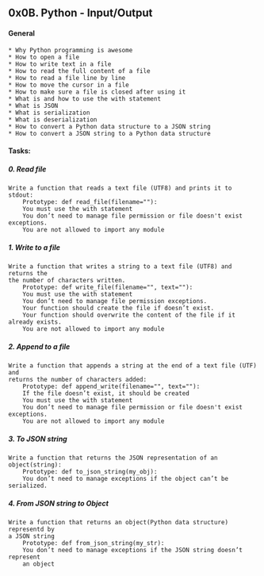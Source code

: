 ## 0x0B. Python - Input/Output
#### General
	* Why Python programming is awesome
	* How to open a file
	* How to write text in a file
	* How to read the full content of a file
	* How to read a file line by line
	* How to move the cursor in a file
	* How to make sure a file is closed after using it
	* What is and how to use the with statement
	* What is JSON
	* What is serialization
	* What is deserialization
	* How to convert a Python data structure to a JSON string
	* How to convert a JSON string to a Python data structure

#### Tasks:

##### 0. Read file
	Write a function that reads a text file (UTF8) and prints it to stdout:
		Prototype: def read_file(filename=""):
		You must use the with statement
		You don’t need to manage file permission or file doesn't exist exceptions.
		You are not allowed to import any module

##### 1. Write to a file
	Write a function that writes a string to a text file (UTF8) and returns the
	the number of characters written.
		Prototype: def write_file(filename="", text=""):
		You must use the with statement
		You don’t need to manage file permission exceptions.
		Your function should create the file if doesn’t exist.
		Your function should overwrite the content of the file if it already exists.
		You are not allowed to import any module

##### 2. Append to a file
	Write a function that appends a string at the end of a text file (UTF) and
	returns the number of characters added:
		Prototype: def append_write(filename="", text=""):
		If the file doesn’t exist, it should be created
		You must use the with statement
		You don’t need to manage file permission or file doesn't exist exceptions.
		You are not allowed to import any module

##### 3. To JSON string
	Write a function that returns the JSON representation of an object(string):
		Prototype: def to_json_string(my_obj):
		You don’t need to manage exceptions if the object can’t be serialized.

##### 4. From JSON string to Object
	Write a function that returns an object(Python data structure) representd by
	a JSON string
		Prototype: def from_json_string(my_str):
		You don’t need to manage exceptions if the JSON string doesn’t represent
		an object



